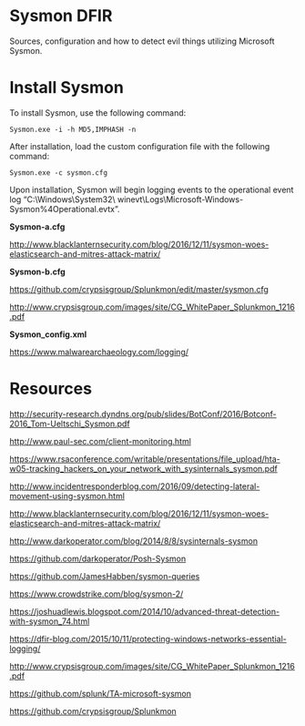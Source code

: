 # Sysmon DFIR
Sources, configuration and how to detect evil things utilizing Microsoft Sysmon.

# Install Sysmon

To install Sysmon, use the following command:

    Sysmon.exe -i -h MD5,IMPHASH -n

After installation, load the custom configuration file with the following command:

    Sysmon.exe -c sysmon.cfg

Upon installation, Sysmon will begin logging events to the operational event log “C:\Windows\System32\ winevt\Logs\Microsoft-Windows-Sysmon%4Operational.evtx”.

**Sysmon-a.cfg**

http://www.blacklanternsecurity.com/blog/2016/12/11/sysmon-woes-elasticsearch-and-mitres-attack-matrix/

**Sysmon-b.cfg**

https://github.com/crypsisgroup/Splunkmon/edit/master/sysmon.cfg

http://www.crypsisgroup.com/images/site/CG_WhitePaper_Splunkmon_1216.pdf

**Sysmon_config.xml**

https://www.malwarearchaeology.com/logging/


# Resources

http://security-research.dyndns.org/pub/slides/BotConf/2016/Botconf-2016_Tom-Ueltschi_Sysmon.pdf

http://www.paul-sec.com/client-monitoring.html

https://www.rsaconference.com/writable/presentations/file_upload/hta-w05-tracking_hackers_on_your_network_with_sysinternals_sysmon.pdf

http://www.incidentresponderblog.com/2016/09/detecting-lateral-movement-using-sysmon.html

http://www.blacklanternsecurity.com/blog/2016/12/11/sysmon-woes-elasticsearch-and-mitres-attack-matrix/

http://www.darkoperator.com/blog/2014/8/8/sysinternals-sysmon

https://github.com/darkoperator/Posh-Sysmon

https://github.com/JamesHabben/sysmon-queries

https://www.crowdstrike.com/blog/sysmon-2/

https://joshuadlewis.blogspot.com/2014/10/advanced-threat-detection-with-sysmon_74.html

https://dfir-blog.com/2015/10/11/protecting-windows-networks-essential-logging/

http://www.crypsisgroup.com/images/site/CG_WhitePaper_Splunkmon_1216.pdf

https://github.com/splunk/TA-microsoft-sysmon

https://github.com/crypsisgroup/Splunkmon
